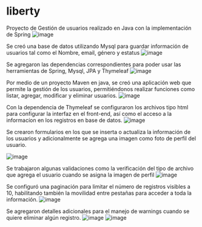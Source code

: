 # liberty

Proyecto de Gestión de usuarios realizado en Java con la implementación de Spring
![image](https://user-images.githubusercontent.com/42243730/186346515-4423512c-696f-4276-a451-5fa986ea4729.png)

Se creó una base de datos utilizando Mysql para guardar información de usuarios tal como el Nombre, email, género y estatus
![image](https://user-images.githubusercontent.com/42243730/186346900-71bbdaaf-2ff3-40bc-8764-a50d7a419109.png)

Se agregaron las dependencias correspondientes para poder usar las herramientas de Spring, Mysql, JPA y Thymeleaf
![image](https://user-images.githubusercontent.com/42243730/186348464-7c563db9-0c11-4f41-85cf-60fe36d3f143.png)

Por medio de un proyecto Maven en java, se creó una aplicación web que permite la gestión de los usuarios, permitiéndonos realizar funciones como listar, agregar, modificar y eliminar usuarios.
![image](https://user-images.githubusercontent.com/42243730/186347172-ebde9df7-72b2-4f84-aa81-785f566126e6.png)

Con la dependencia de Thymeleaf se configuraron los archivos tipo html para configurar la interfaz en el front-end, así como el acceso a la informacíon en los registros en base de datos.
![image](https://user-images.githubusercontent.com/42243730/186350910-03f14def-80f9-4ab7-97f5-91877606c784.png)

Se crearon formularios en los que se inserta o actualiza la información de los usuarios y adicionalmente se agrega una imagen como foto de perfil del usuario.

![image](https://user-images.githubusercontent.com/42243730/186347772-6e478ffe-46ae-4e76-aa8b-b391d4f8e638.png)

Se trabajaron algunas validaciones como la verificación del tipo de archivo que agrega el usuario cuando se asigna la imagen de perfil
![image](https://user-images.githubusercontent.com/42243730/186348068-df87a866-8a2e-4d07-b608-4d56903a6ca3.png)

Se configuró una paginación para limitar el número de registros visibles a 10, habilitando también la movilidad entre pestañas para acceder a toda la información.
![image](https://user-images.githubusercontent.com/42243730/186350255-03ea5e00-edec-4903-89ed-9a103a1e44b6.png)

Se agregaron detalles adicionales para el manejo de warnings cuando se quiere eliminar algún registro.
![image](https://user-images.githubusercontent.com/42243730/186350395-f043d261-52a8-47c6-9e37-594892d86a46.png)
![image](https://user-images.githubusercontent.com/42243730/186350463-fbcb493f-808f-48c3-9a63-6ace89fba093.png)

